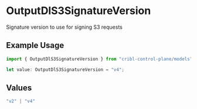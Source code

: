 # OutputDlS3SignatureVersion

Signature version to use for signing S3 requests

## Example Usage

```typescript
import { OutputDlS3SignatureVersion } from "cribl-control-plane/models";

let value: OutputDlS3SignatureVersion = "v4";
```

## Values

```typescript
"v2" | "v4"
```
